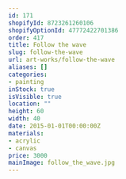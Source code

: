 ```yaml
---
id: 171
shopifyId: 8723261260106
shopifyOptionId: 47772422701386
order: 417
title: Follow the wave
slug: follow-the-wave
url: art-works/follow-the-wave
aliases: []
categories:
- painting
inStock: true
isVisible: true
location: ""
height: 60
width: 40
date: 2015-01-01T00:00:00Z
materials:
- acrylic
- canvas
price: 3000
mainImage: follow_the_wave.jpg
---
```

